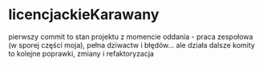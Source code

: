 # licencjackieKarawany

pierwszy commit to stan projektu z momencie oddania - praca zespołowa (w sporej części moja), pełna dziwactw i błędów... ale działa
dalsze komity to kolejne poprawki, zmiany i refaktoryzacja
